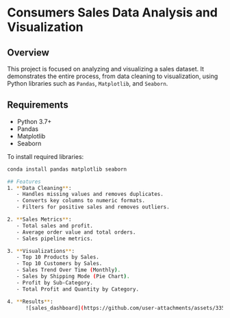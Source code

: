 # Consumers Sales Data Analysis and Visualization

## Overview
This project is focused on analyzing and visualizing a sales dataset. 
It demonstrates the entire process, from data cleaning to visualization, using Python libraries such as `Pandas`, `Matplotlib`, and `Seaborn`.

## Requirements
- Python 3.7+
- Pandas
- Matplotlib
- Seaborn

To install required libraries:
```bash
conda install pandas matplotlib seaborn

## Features
1. **Data Cleaning**:
   - Handles missing values and removes duplicates.
   - Converts key columns to numeric formats.
   - Filters for positive sales and removes outliers.

2. **Sales Metrics**:
   - Total sales and profit.
   - Average order value and total orders.
   - Sales pipeline metrics.

3. **Visualizations**:
   - Top 10 Products by Sales.
   - Top 10 Customers by Sales.
   - Sales Trend Over Time (Monthly).
   - Sales by Shipping Mode (Pie Chart).
   - Profit by Sub-Category.
   - Total Profit and Quantity by Category.

4. **Results**:
      ![sales_dashboard](https://github.com/user-attachments/assets/335f608f-7550-4688-8cc6-593fe81c80d1)
